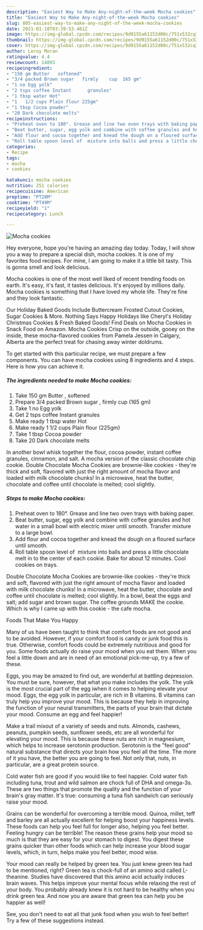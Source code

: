 ```yaml
---
description: "Easiest Way to Make Any-night-of-the-week Mocha cookies"
title: "Easiest Way to Make Any-night-of-the-week Mocha cookies"
slug: 805-easiest-way-to-make-any-night-of-the-week-mocha-cookies
date: 2021-01-18T03:39:53.461Z
image: https://img-global.cpcdn.com/recipes/9d9155a61152d00c/751x532cq70/mocha-cookies-recipe-main-photo.jpg
thumbnail: https://img-global.cpcdn.com/recipes/9d9155a61152d00c/751x532cq70/mocha-cookies-recipe-main-photo.jpg
cover: https://img-global.cpcdn.com/recipes/9d9155a61152d00c/751x532cq70/mocha-cookies-recipe-main-photo.jpg
author: Leroy Moran
ratingvalue: 4.4
reviewcount: 14893
recipeingredient:
- "150 gm Butter   softened"
- "3/4 packed Brown sugar   firmly    cup  165 gm"
- "1 no Egg yolk"
- "2 tsps coffee Instant      granules"
- "1 tbsp water Hot"
- "1   1/2 cups Plain flour 225gm"
- "1 tbsp Cocoa powder"
- "20 Dark chocolate melts"
recipeinstructions:
- "Preheat oven to 180°. Grease and line two oven trays with baking paper."
- "Beat butter, sugar, egg yolk and combine with coffee granules and hot water in a small bowl with electric mixer until smooth. Transfer mixture to a large bowl."
- "Add flour and cocoa together and knead the dough on a floured surface until smooth."
- "Roll table spoon level of  mixture into balls and press a little chocolate melt in to the center of each cookie. Bake for about 12 minutes. Cool cookies on trays."
categories:
- Recipe
tags:
- mocha
- cookies

katakunci: mocha cookies 
nutrition: 251 calories
recipecuisine: American
preptime: "PT28M"
cooktime: "PT49M"
recipeyield: "1"
recipecategory: Lunch

---
```



![Mocha cookies](https://img-global.cpcdn.com/recipes/9d9155a61152d00c/751x532cq70/mocha-cookies-recipe-main-photo.jpg)

Hey everyone, hope you're having an amazing day today. Today, I will show you a way to prepare a special dish, mocha cookies. It is one of my favorites food recipes. For mine, I am going to make it a little bit tasty. This is gonna smell and look delicious.

Mocha cookies is one of the most well liked of recent trending foods on earth. It's easy, it's fast, it tastes delicious. It's enjoyed by millions daily. Mocha cookies is something that I have loved my whole life. They're fine and they look fantastic.

Our Holiday Baked Goods Include Buttercream Frosted Cutout Cookies, Sugar Cookies &amp; More. Nothing Says Happy Holidays like Cheryl&#39;s Holiday Christmas Cookies &amp; Fresh Baked Goods! Find Deals on Mocha Cookies in Snack Food on Amazon. Mocha Cookies Crisp on the outside, gooey on the inside, these mocha-flavored cookies from Pamela Jessen in Calgary, Alberta are the perfect treat for chasing away winter doldrums.


To get started with this particular recipe, we must prepare a few components. You can have mocha cookies using 8 ingredients and 4 steps. Here is how you can achieve it.

<!--inarticleads1-->

##### The ingredients needed to make Mocha cookies:

1. Take 150 gm Butter ,  softened
1. Prepare 3/4 packed Brown sugar ,  firmly    cup  (165 gm)
1. Take 1 no Egg yolk
1. Get 2 tsps coffee Instant      granules
1. Make ready 1 tbsp water Hot
1. Make ready 1   1/2 cups Plain flour (225gm)
1. Take 1 tbsp Cocoa powder
1. Take 20 Dark chocolate melts


In another bowl whisk together the flour, cocoa powder, instant coffee granules, cinnamon, and salt. A mocha version of the classic chocolate chip cookie. Double Chocolate Mocha Cookies are brownie-like cookies - they&#39;re thick and soft, flavored with just the right amount of mocha flavor and loaded with milk chocolate chunks! In a microwave, heat the butter, chocolate and coffee until chocolate is melted; cool slightly. 

<!--inarticleads2-->

##### Steps to make Mocha cookies:

1. Preheat oven to 180°. Grease and line two oven trays with baking paper.
1. Beat butter, sugar, egg yolk and combine with coffee granules and hot water in a small bowl with electric mixer until smooth. Transfer mixture to a large bowl.
1. Add flour and cocoa together and knead the dough on a floured surface until smooth.
1. Roll table spoon level of  mixture into balls and press a little chocolate melt in to the center of each cookie. Bake for about 12 minutes. Cool cookies on trays.


Double Chocolate Mocha Cookies are brownie-like cookies - they&#39;re thick and soft, flavored with just the right amount of mocha flavor and loaded with milk chocolate chunks! In a microwave, heat the butter, chocolate and coffee until chocolate is melted; cool slightly. In a bowl, beat the eggs and salt; add sugar and brown sugar. The coffee grounds MAKE the cookie. Which is why I came up with this cookie - the cafe mocha. 

Foods That Make You Happy


Many of us have been taught to think that comfort foods are not good and to be avoided. However, if your comfort food is candy or junk food this is true. Otherwise, comfort foods could be extremely nutritious and good for you. Some foods actually do raise your mood when you eat them. When you feel a little down and are in need of an emotional pick-me-up, try a few of these.

Eggs, you may be amazed to find out, are wonderful at battling depression. You must be sure, however, that what you make includes the yolk. The yolk is the most crucial part of the egg iwhen it comes to helping elevate your mood. Eggs, the egg yolk in particular, are rich in B vitamins. B vitamins can truly help you improve your mood. This is because they help in improving the function of your neural transmitters, the parts of your brain that dictate your mood. Consume an egg and feel happier!

Make a trail mixout of a variety of seeds and nuts. Almonds, cashews, peanuts, pumpkin seeds, sunflower seeds, etc are all wonderful for elevating your mood. This is because these nuts are rich in magnesium, which helps to increase serotonin production. Serotonin is the "feel good" natural substance that directs your brain how you feel all the time. The more of it you have, the better you are going to feel. Not only that, nuts, in particular, are a great protein source.

Cold water fish are good if you would like to feel happier. Cold water fish including tuna, trout and wild salmon are chock full of DHA and omega-3s. These are two things that promote the quality and the function of your brain's gray matter. It's true: consuming a tuna fish sandwich can seriously raise your mood. 

Grains can be wonderful for overcoming a terrible mood. Quinoa, millet, teff and barley are all actually excellent for helping boost your happiness levels. These foods can help you feel full for longer also, helping you feel better. Feeling hungry can be terrible! The reason these grains help your mood so much is that they are easy for your stomach to digest. You digest these grains quicker than other foods which can help increase your blood sugar levels, which, in turn, helps make you feel better, mood wise.

Your mood can really be helped by green tea. You just knew green tea had to be mentioned, right? Green tea is chock-full of an amino acid called L-theanine. Studies have discovered that this amino acid actually induces brain waves. This helps improve your mental focus while relaxing the rest of your body. You probably already knew it is not hard to be healthy when you drink green tea. And now you are aware that green tea can help you be happier as well!

See, you don't need to eat all that junk food when you wish to feel better! Try  a few  of  these  suggestions  instead.

